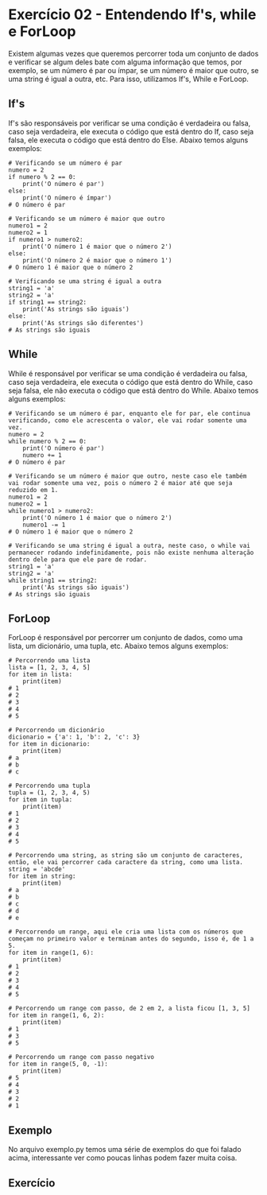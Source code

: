 # Exercício 02 - Entendendo If's, while e ForLoop
Existem algumas vezes que queremos percorrer toda um conjunto de dados e verificar se algum deles bate com alguma informação que temos, por exemplo, se um número é par ou ímpar, se um número é maior que outro, se uma string é igual a outra, etc. Para isso, utilizamos If's, While e ForLoop.

## If's
If's são responsáveis por verificar se uma condição é verdadeira ou falsa, caso seja verdadeira, ele executa o código que está dentro do If, caso seja falsa, ele executa o código que está dentro do Else. Abaixo temos alguns exemplos:

    # Verificando se um número é par
    numero = 2
    if numero % 2 == 0:
        print('O número é par')
    else:
        print('O número é ímpar')
    # O número é par

    # Verificando se um número é maior que outro
    numero1 = 2
    numero2 = 1
    if numero1 > numero2:
        print('O número 1 é maior que o número 2')
    else:
        print('O número 2 é maior que o número 1')
    # O número 1 é maior que o número 2

    # Verificando se uma string é igual a outra
    string1 = 'a'
    string2 = 'a'
    if string1 == string2:
        print('As strings são iguais')
    else:
        print('As strings são diferentes')
    # As strings são iguais

## While
While é responsável por verificar se uma condição é verdadeira ou falsa, caso seja verdadeira, ele executa o código que está dentro do While, caso seja falsa, ele não executa o código que está dentro do While. Abaixo temos alguns exemplos:

    # Verificando se um número é par, enquanto ele for par, ele continua verificando, como ele acrescenta o valor, ele vai rodar somente uma vez.
    numero = 2
    while numero % 2 == 0:
        print('O número é par')
        numero += 1
    # O número é par

    # Verificando se um número é maior que outro, neste caso ele também vai rodar somente uma vez, pois o número 2 é maior até que seja reduzido em 1.
    numero1 = 2
    numero2 = 1
    while numero1 > numero2:
        print('O número 1 é maior que o número 2')
        numero1 -= 1
    # O número 1 é maior que o número 2

    # Verificando se uma string é igual a outra, neste caso, o while vai permanecer rodando indefinidamente, pois não existe nenhuma alteração dentro dele para que ele pare de rodar.
    string1 = 'a'
    string2 = 'a'
    while string1 == string2:
        print('As strings são iguais')
    # As strings são iguais

## ForLoop
ForLoop é responsável por percorrer um conjunto de dados, como uma lista, um dicionário, uma tupla, etc. Abaixo temos alguns exemplos:

    # Percorrendo uma lista
    lista = [1, 2, 3, 4, 5]
    for item in lista:
        print(item)
    # 1
    # 2
    # 3
    # 4
    # 5

    # Percorrendo um dicionário
    dicionario = {'a': 1, 'b': 2, 'c': 3}
    for item in dicionario:
        print(item)
    # a
    # b
    # c

    # Percorrendo uma tupla
    tupla = (1, 2, 3, 4, 5)
    for item in tupla:
        print(item)
    # 1
    # 2
    # 3
    # 4
    # 5

    # Percorrendo uma string, as string são um conjunto de caracteres, então, ele vai percorrer cada caractere da string, como uma lista.
    string = 'abcde'
    for item in string:
        print(item)
    # a
    # b
    # c
    # d
    # e

    # Percorrendo um range, aqui ele cria uma lista com os números que começam no primeiro valor e terminam antes do segundo, isso é, de 1 a 5.
    for item in range(1, 6):
        print(item)
    # 1
    # 2
    # 3
    # 4
    # 5

    # Percorrendo um range com passo, de 2 em 2, a lista ficou [1, 3, 5]
    for item in range(1, 6, 2):
        print(item)
    # 1
    # 3
    # 5

    # Percorrendo um range com passo negativo
    for item in range(5, 0, -1):
        print(item)
    # 5
    # 4
    # 3
    # 2
    # 1

## Exemplo
No arquivo exemplo.py temos uma série de exemplos do que foi falado acima, interessante ver como poucas linhas podem fazer muita coisa.

## Exercício
